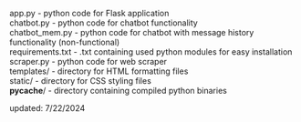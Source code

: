 app.py - python code for Flask application \
chatbot.py - python code for chatbot functionality \
chatbot_mem.py - python code for chatbot with message history functionality (non-functional) \
requirements.txt - .txt containing used python modules for easy installation \
scraper.py - python code for web scraper \
templates/ - directory for HTML formatting files \
static/ - directory for CSS styling files \
__pycache__/ - directory containing compiled python binaries

updated: 7/22/2024
